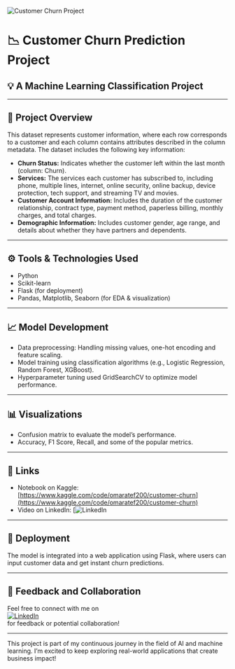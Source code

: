 ![Customer Churn Project](https://spotonwifi.com/wp-content/uploads/2020/02/customer-churn-1024x662-1.jpg)

# 📉 Customer Churn Prediction Project
## 💡 A Machine Learning Classification Project

---

## 📁 Project Overview

This dataset represents customer information, where each row corresponds to a customer and each column contains attributes described in the column metadata. The dataset includes the following key information:

- **Churn Status:** Indicates whether the customer left within the last month (column: Churn).
- **Services:** The services each customer has subscribed to, including phone, multiple lines, internet, online security, online backup, device protection, tech support, and streaming TV and movies.
- **Customer Account Information:** Includes the duration of the customer relationship, contract type, payment method, paperless billing, monthly charges, and total charges.
- **Demographic Information:** Includes customer gender, age range, and details about whether they have partners and dependents.

---

## ⚙️ Tools & Technologies Used

- Python  
- Scikit-learn  
- Flask (for deployment)  
- Pandas, Matplotlib, Seaborn (for EDA & visualization)  

---

## 📈 Model Development

- Data preprocessing: Handling missing values, one-hot encoding and feature scaling.
- Model training using classification algorithms (e.g., Logistic Regression, Random Forest, XGBoost).
- Hyperparameter tuning used GridSearchCV to optimize model performance.

---

## 📊 Visualizations

- Confusion matrix to evaluate the model’s performance.
- Accuracy, F1 Score, Recall, and some of the popular metrics.

---

## 🔗 Links

- Notebook on Kaggle: [https://www.kaggle.com/code/omaratef200/customer-churn](https://www.kaggle.com/code/omaratef200/customer-churn)
- Video on LinkedIn: [![LinkedIn](https://www.linkedin.com/posts/o2204_%D8%A7%D9%84%D8%AD%D9%85%D8%AF-%D9%84%D9%84%D9%87-%D8%AE%D9%84%D8%B5%D8%AA-%D9%85%D8%B4%D8%B1%D9%88%D8%B9-%D8%AC%D8%AF%D9%8A%D8%AF-%D9%81%D9%8A-%D9%85%D8%AC%D8%A7%D9%84-%D8%A7%D9%84%D9%80-machine-activity-7330330078741995521-Lpfq?utm_source=share&utm_medium=member_ios&rcm=ACoAAD3InlYBg47QtQUB-CFNvF5Qq3TB0NZRmZI)  

---

## 🚀 Deployment

The model is integrated into a web application using Flask, where users can input customer data and get instant churn predictions.

---

## 💬 Feedback and Collaboration

Feel free to connect with me on  
[![LinkedIn](https://img.shields.io/badge/LinkedIn-Connect-blue?logo=linkedin)](https://www.linkedin.com/in/o2204)  
for feedback or potential collaboration!

---

This project is part of my continuous journey in the field of AI and machine learning. I’m excited to keep exploring real-world applications that create business impact!

